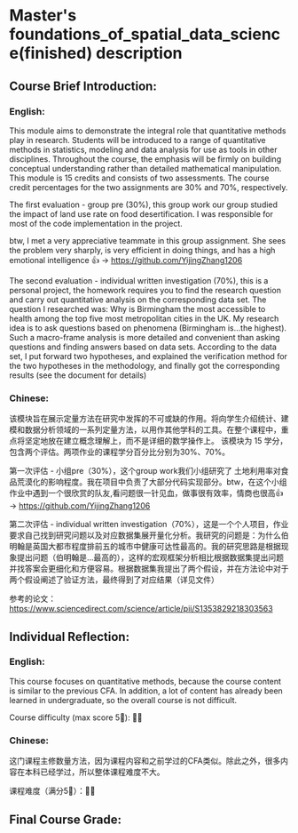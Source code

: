 # Master's foundations_of_spatial_data_science(finished) description

## Course Brief Introduction:
### English:
This module aims to demonstrate the integral role that quantitative methods play in research. Students will be introduced to a range of quantitative methods in statistics, modeling and data analysis for use as tools in other disciplines. Throughout the course, the emphasis will be firmly on building conceptual understanding rather than detailed mathematical manipulation.
This module is 15 credits and consists of two assessments. The course credit percentages for the two assignments are 30% and 70%, respectively.

The first evaluation - group pre (30%), this group work our group studied the impact of land use rate on food desertification. I was responsible for most of the code implementation in the project. 

btw, I met a very appreciative teammate in this group assignment. She sees the problem very sharply, is very efficient in doing things, and has a high emotional intelligence 👍 -> https://github.com/YijingZhang1206

The second evaluation - individual written investigation (70%), this is a personal project, the homework requires you to find the research question and carry out quantitative analysis on the corresponding data set. The question I researched was: Why is Birmingham the most accessible to health among the top five most metropolitan cities in the UK. My research idea is to ask questions based on phenomena (Birmingham is...the highest). Such a macro-frame analysis is more detailed and convenient than asking questions and finding answers based on data sets. According to the data set, I put forward two hypotheses, and explained the verification method for the two hypotheses in the methodology, and finally got the corresponding results (see the document for details)

### Chinese:
该模块旨在展示定量方法在研究中发挥的不可或缺的作用。将向学生介绍统计、建模和数据分析领域的一系列定量方法，以用作其他学科的工具。在整个课程中，重点将坚定地放在建立概念理解上，而不是详细的数学操作上。
该模块为 15 学分，包含两个评估。两项作业的课程学分百分比分别为30%、70%。

第一次评估 - 小组pre（30%），这个group work我们小组研究了 土地利用率对食品荒漠化的影响程度。我在项目中负责了大部分代码实现部分。btw，在这个小组作业中遇到一个很欣赏的队友,看问题很一针见血，做事很有效率，情商也很高👍 -> https://github.com/YijingZhang1206 

第二次评估 - individual written investigation（70%），这是一个个人项目，作业要求自己找到研究问题以及对应数据集展开量化分析。我研究的问题是：为什么伯明翰是英国大都市程度排前五的城市中健康可达性最高的。我的研究思路是根据现象提出问题（伯明翰是...最高的），这样的宏观框架分析相比根据数据集提出问题并找答案会更细化和方便容易。根据数据集我提出了两个假设，并在方法论中对于两个假设阐述了验证方法，最终得到了对应结果（详见文件）

参考的论文：https://www.sciencedirect.com/science/article/pii/S1353829218303563

## Individual Reflection:
### English:
This course focuses on quantitative methods, because the course content is similar to the previous CFA. In addition, a lot of content has already been learned in undergraduate, so the overall course is not difficult.

Course difficulty (max score 5🌟): 🌟🌟

### Chinese:
这门课程主修数量方法，因为课程内容和之前学过的CFA类似。除此之外，很多内容在本科已经学过，所以整体课程难度不大。

课程难度（满分5🌟）：🌟🌟

## Final Course Grade:




